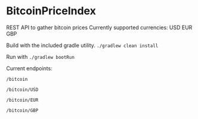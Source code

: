 # BitcoinPriceIndex
REST API to gather bitcoin prices
Currently supported currencies:
  USD
  EUR
  GBP

Build with the included gradle utility.
`./gradlew clean install`

Run with `./gradlew bootRun`

Current endpoints:

`/bitcoin`

`/bitcoin/USD`

`/bitcoin/EUR`

`/bitcoin/GBP`
